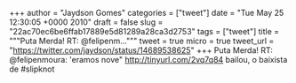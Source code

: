 
+++
author = "Jaydson Gomes"
categories = ["tweet"]
date = "Tue May 25 12:30:05 +0000 2010"
draft = false
slug = "22ac70ec6be6ffab17889e5d81289a28ca3d2753"
tags = ["tweet"]
title = """Puta Merda! RT: @felipenm..."""
tweet = true
micro = true
tweet_url = "https://twitter.com/jaydson/status/14689538625"
+++
Puta Merda! RT: @felipenmoura: 'eramos nove" http://tinyurl.com/2vq7q84 bailou, o baixista de #slipknot
